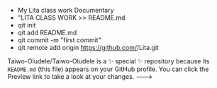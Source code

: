 - My Lita class work Documentary
- "LITA CLASS WORK >> README.md
- qit init
- qit add README.md
- qit commit -m "first commit"
- qit remote add origin https://github.com/<Oludele-Taiwo>/Lita.git


Taiwo-Oludele/Taiwo-Oludele is a ✨ special ✨ repository because its `README.md` (this file) appears on your GitHub profile.
You can click the Preview link to take a look at your changes.
--->
